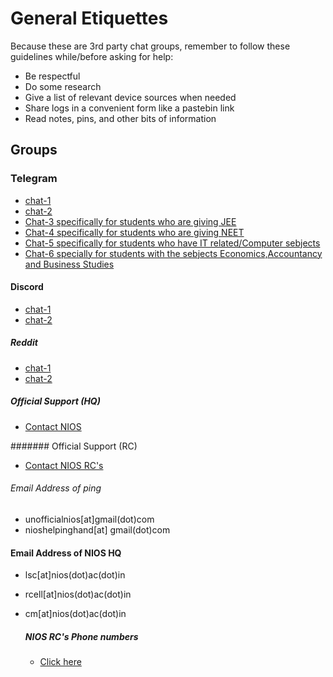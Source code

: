 # General Etiquettes 
Because these are 3rd party chat groups, remember to follow these guidelines while/before asking for help:
- Be respectful
- Do some research
- Give a list of relevant device sources when needed
- Share logs in a convenient form like a pastebin link
- Read notes, pins, and other bits of information

## Groups
### Telegram
- [chat-1](https://t.me/nios_freehelp)
- [chat-2](https://t.me/NIOS_HELP_DESK)
- [Chat-3 specifically for students who are giving JEE](https://t.me/jeeniosdoubts)
- [Chat-4 specifically for students who are giving NEET](https://t.me/NEETNIOS)
- [Chat-5 specifically for students who have IT related/Computer sebjects](https://t.me/nios_freehelp_cs)
- [Chat-6 specially for students with the sebjects Economics,Accountancy and Business Studies](https://t.me/commerceniosofficial)

#### Discord
- [chat-1](https://discord.gg/Yg9nsssY)
- [chat-2](https://discord.com/invite/FgWC8tGv)

##### Reddit
- [chat-1](https://www.reddit.com/r/NIOS_Students/s/pSa1tMljWR)
- [chat-2](https://www.reddit.com/r/Nios_unofficial/s/varZyi0F3R)

 
##### Official Support (HQ)
- [Contact NIOS](https://nios.ac.in/contact-us/headquarter.aspx)

####### Official Support (RC)
- [Contact NIOS RC's](https://sdmis.nios.ac.in/home/regional-center)

###### Email Address of ping
- unofficialnios[at]gmail(dot)com
- nioshelpinghand[at]
gmail(dot)com

#### Email Address of NIOS HQ

- lsc[at]nios(dot)ac(dot)in
- rcell[at]nios(dot)ac(dot)in
- cm[at]nios(dot)ac(dot)in

  ##### NIOS RC's Phone numbers
  - [Click here](https://web.archive.org/web/20220223204252/https://sdmis.nios.ac.in/home/regional-center)
